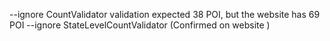 --ignore CountValidator validation expected 38 POI, but the website has 69 POI
--ignore StateLevelCountValidator (Confirmed on website )
